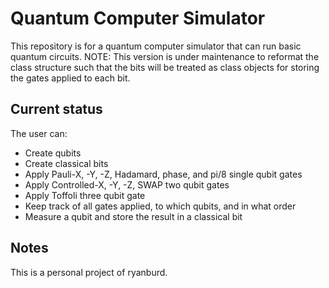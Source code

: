 # Quantum Computer Simulator

This repository is for a quantum computer simulator that can run basic quantum circuits.
NOTE: This version is under maintenance to reformat the class structure such that the bits will be treated as class objects for storing the gates applied to each bit.

## Current status
The user can:
- Create qubits
- Create classical bits
- Apply Pauli-X, -Y, -Z, Hadamard, phase, and pi/8 single qubit gates
- Apply Controlled-X, -Y, -Z, SWAP two qubit gates
- Apply Toffoli three qubit gate
- Keep track of all gates applied, to which qubits, and in what order
- Measure a qubit and store the result in a classical bit

## Notes
This is a personal project of ryanburd.
